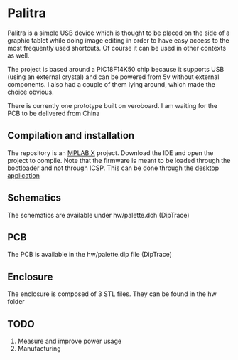 # Palitra

Palitra is a simple USB device which is thought to be placed on the side of a graphic tablet while doing image editing in order to have easy access to the most frequently used shortcuts. Of course it can be used in other contexts as well.

The project is based around a PIC18F14K50 chip because it supports USB (using an external crystal) and can be powered from 5v without external components. I also had a couple of them lying around, which made the choice obvious.

There is currently one prototype built on veroboard. I am waiting for the PCB to be delivered from China

## Compilation and installation

The repository is an [MPLAB X](https://www.microchip.com/mplab/mplab-x-ide) project. Download the IDE and open the project to compile. Note that the firmware is meant to be loaded through the [bootloader](https://github.com/bitgamma/palitra-bootloader) and not through ICSP. This can be done through the [desktop application](https://github.com/bitgamma/palitra-desktop)

## Schematics

The schematics are available under hw/palette.dch (DipTrace)

## PCB

The PCB is available in the hw/palette.dip file (DipTrace)

## Enclosure

The enclosure is composed of 3 STL files. They can be found in the hw folder

## TODO

1) Measure and improve power usage
2) Manufacturing
